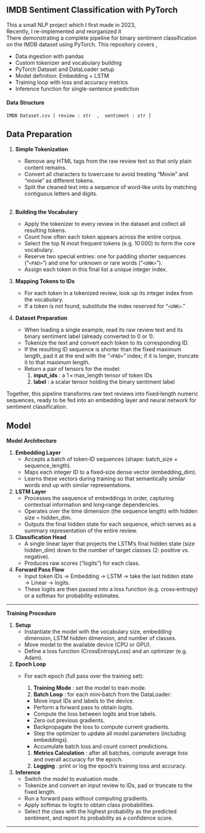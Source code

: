 ## **IMDB Sentiment Classification with PyTorch**

 
This a small NLP project which I first made in 2023, <br>
Recently, I re-implemented and reorganized it  <br>
There demonstrating a complete pipeline for binary sentiment classification  <br>
on the IMDB dataset using PyTorch. This repository covers , 

* Data ingestion with pandas
* Custom tokenizer and vocabulary building
* PyTorch Dataset and DataLoader setup
* Model definition: Embedding + LSTM
* Training loop with loss and accuracy metrics
* Inference function for single-sentence prediction

#### Data Structure

    IMDB Dataset.csv [ review : str  ,  sentiment : str ]

## Data Preparation

1. **Simple Tokenization**

   * Remove any HTML tags from the raw review text so that only plain content remains.
   * Convert all characters to lowercase to avoid treating “Movie” and “movie” as different tokens.
   * Split the cleaned text into a sequence of word‑like units by matching contiguous letters and digits.

   <br>
2. **Building the Vocabulary**

   * Apply the tokenizer to every review in the dataset and collect all resulting tokens.
   * Count how often each token appears across the entire corpus.
   * Select the top N most frequent tokens (e.g. 10 000) to form the core vocabulary.
   * Reserve two special entries: one for padding shorter sequences (“`<PAD>`”) and one for unknown or rare words (“`<UNK>`”).
   * Assign each token in this final list a unique integer index.
3. **Mapping Tokens to IDs**

   * For each token in a tokenized review, look up its integer index from the vocabulary.
   * If a token is not found, substitute the index reserved for “`<UNK>`.”
4. **Dataset Preparation**

   * When loading a single example, read its raw review text and its binary sentiment label (already converted to 0 or 1).
   * Tokenize the text and convert each token to its corresponding ID.
   * If the resulting ID sequence is shorter than the fixed maximum length, pad it at the end with the “`<PAD>`” index; if it is longer, truncate it to that maximum length.
   * Return a pair of tensors for the model:
     1. **input_ids** : a 1 × max_length tensor of token IDs
     2. **label** : a scalar tensor holding the binary sentiment label

Together, this pipeline transforms raw text reviews into fixed‑length numeric sequences, ready to be fed into an embedding layer and neural network for sentiment classification.

## Model


**Model Architecture**

1. **Embedding Layer**
   * Accepts a batch of token‑ID sequences (shape: batch_size × sequence_length).
   * Maps each integer ID to a fixed‑size dense vector (embedding_dim).
   * Learns these vectors during training so that semantically similar words end up with similar representations.
2. **LSTM Layer**
   * Processes the sequence of embeddings in order, capturing contextual information and long‑range dependencies.
   * Operates over the time dimension (the sequence length) with hidden size = hidden_dim.
   * Outputs the final hidden state for each sequence, which serves as a summary representation of the entire review.
3. **Classification Head**
   * A single linear layer that projects the LSTM’s final hidden state (size hidden_dim) down to the number of target classes (2: positive vs. negative).
   * Produces raw scores (“logits”) for each class.
4. **Forward Pass Flow**
   * Input token IDs → Embedding → LSTM → take the last hidden state → Linear → logits.
   * These logits are then passed into a loss function (e.g. cross‑entropy) or a softmax for probability estimates.

---

**Training Procedure**

1. **Setup**
   * Instantiate the model with the vocabulary size, embedding dimension, LSTM hidden dimension, and number of classes.
   * Move model to the available device (CPU or GPU).
   * Define a loss function (CrossEntropyLoss) and an optimizer (e.g. Adam).
2. **Epoch Loop**
   * For each epoch (full pass over the training set):

     1. **Training Mode** : set the model to train mode.
     2. **Batch Loop** : for each mini‑batch from the DataLoader:

     * Move input IDs and labels to the device.
     * Perform a forward pass to obtain logits.
     * Compute the loss between logits and true labels.
     * Zero out previous gradients.
     * Backpropagate the loss to compute current gradients.
     * Step the optimizer to update all model parameters (including embeddings).
     * Accumulate batch loss and count correct predictions.

     1. **Metrics Calculation** : after all batches, compute average loss and overall accuracy for the epoch.
     2. **Logging** : print or log the epoch’s training loss and accuracy.
3. **Inference**
   * Switch the model to evaluation mode.
   * Tokenize and convert an input review to IDs, pad or truncate to the fixed length.
   * Run a forward pass without computing gradients.
   * Apply softmax to logits to obtain class probabilities.
   * Select the class with the highest probability as the predicted sentiment, and report its probability as a confidence score.

---
